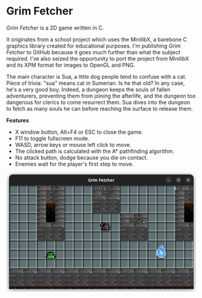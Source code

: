 # Grim Fetcher

*Grim Fetcher* is a 2D game written in C.  

It originates from a school project which uses the MinilibX, a barebone C graphics library created for educational purposes. I'm publishing *Grim Fetcher* to GitHub because it goes much further than what the subject required. I've also seized the opportunity to port the project from MinilibX and its XPM format for images to OpenGL and PNG.  

The main character is Sua, a little dog people tend to confuse with a cat. Piece of trivia: "sua" means cat in Sumerian. Is he that old? In any case, he's a very good boy. Indeed, a dungeon keeps the souls of fallen adventurers, preventing them from joining the afterlife, and the dungeon too dangerous for clerics to come resurrect them. Sua dives into the dungeon to fetch as many souls he can before reaching the surface to release them.  

**Features**  
- X window button, Alt+F4 or ESC to close the game.
- F11 to toggle fullscreen mode.
- WASD, arrow keys or mouse left click to move.
- The clicked path is calculated with the A\* pathfinding algorithm.
- No attack button, dodge because you die on contact.
- Enemies wait for the player's first step to move.

![](./screenshot.png)

